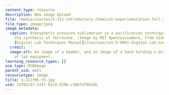 ```yaml
---
content_type: resource
description: New image Upload
file: /media/courses/5-311-introductory-chemical-experimentation-fall-2005/33f82cb7524f83c8550bc586fa76616b_5-311f05-th.jpg
file_type: image/jpeg
image_metadata:
  caption: Atmospheric pressure sublimation is a purification technique used during
    the synthesis of ferrocene. (Image by MIT OpenCourseWare, from Video 8 of the
    [Digital Lab Techniques Manual](/courses/res-5-0001-digital-lab-techniques-manual-spring-2007/).)
  credit: ''
  image-alt: An image of a beaker, and an image of a hand holding a dish over a piece
    of lab equipment.
learning_resource_types: []
ocw_type: OCWImage
parent_uid: null
resourcetype: Image
title: 5-311f05-th.jpg
uid: 33f82cb7-524f-83c8-550b-c586fa76616b
---
```

